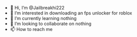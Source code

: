 - 👋 Hi, I’m @Jailbreakhi222
- 👀 I’m interested in downloading an fps unlocker for roblox
- 🌱 I’m currently learning nothing
- 💞️ I’m looking to collaborate on nothing
- 📫 How to reach me 

<!---
Jailbreakhi222/Jailbreakhi222 is a ✨ special ✨ repository because its `README.md` (this file) appears on your GitHub profile.
You can click the Preview link to take a look at your changes.
--->
